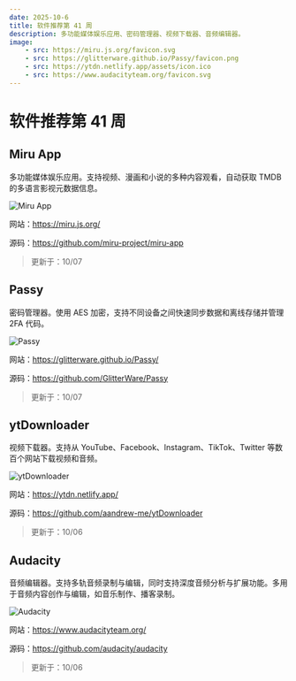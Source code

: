 ```yaml
---
date: 2025-10-6
title: 软件推荐第 41 周
description: 多功能媒体娱乐应用、密码管理器、视频下载器、音频编辑器。
image: 
    - src: https://miru.js.org/favicon.svg
    - src: https://glitterware.github.io/Passy/favicon.png
    - src: https://ytdn.netlify.app/assets/icon.ico
    - src: https://www.audacityteam.org/favicon.svg
---
```


# 软件推荐第 41 周

## Miru App <Badge type="warning" text="Web" /> <Badge type="info" text="Android" /> <Badge type="tip" text="桌面端" />

多功能媒体娱乐应用。支持视频、漫画和小说的多种内容观看，自动获取 TMDB 的多语言影视元数据信息。

<ClientOnly><Img src="/images/software/2025/41/miru-app.webp" alt="Miru App" /></ClientOnly>

网站：https://miru.js.org/

源码：https://github.com/miru-project/miru-app

> 更新于：10/07

## Passy <Badge type="info" text="Android" /> <Badge type="tip" text="桌面端" /> <Badge type="danger" text="扩展程序" />

密码管理器。使用 AES 加密，支持不同设备之间快速同步数据和离线存储并管理 2FA 代码。

<ClientOnly><Img src="/images/software/2025/41/passy.webp" alt="Passy" /></ClientOnly>

网站：https://glitterware.github.io/Passy/

源码：https://github.com/GlitterWare/Passy

> 更新于：10/07

## ytDownloader <Badge type="tip" text="桌面端" />

视频下载器。支持从 YouTube、Facebook、Instagram、TikTok、Twitter 等数百个网站下载视频和音频。

<ClientOnly><Img src="/images/software/2025/41/yt-downloader.webp" alt="ytDownloader" /></ClientOnly>

网站：https://ytdn.netlify.app/

源码：https://github.com/aandrew-me/ytDownloader

> 更新于：10/06

## Audacity <Badge type="tip" text="桌面端" />

音频编辑器。支持多轨音频录制与编辑，同时支持深度音频分析与扩展功能。多用于音频内容创作与编辑，如音乐制作、播客录制。

<ClientOnly><Img src="/images/software/2025/41/audacity.webp" alt="Audacity" /></ClientOnly>

网站：https://www.audacityteam.org/

源码：https://github.com/audacity/audacity

> 更新于：10/06